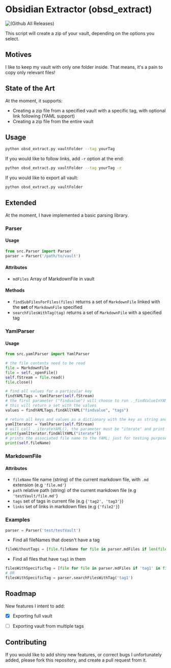 # Obsidian Extractor (obsd_extract)

![(Github All Releases)](https://img.shields.io/github/downloads/danymat/Obsidian-Extractor/total)

This script will create a zip of your vault, depending on the options you select.

## Motives

I like to keep my vault with only one folder inside. That means, it's a pain to copy only relevant files!

## State of the Art

At the moment, it supports:

- Creating a zip file from a specified vault with a specific tag, with optional link following (YAML support)
- Creating a zip file from the entire vault

## Usage

```bash
python obsd_extract.py vaultFolder --tag yourTag
```

If you would like to follow links, add `-r` option at the end:

```bash
python obsd_extract.py vaultFolder --tag yourTag -r
```

If you would like to export all vault:

```bash
python obsd_extract.py vaultFolder
```

## Extended

At the moment, I have implemented a basic parsing library.

### Parser

#### Usage

```python
from src.Parser import Parser
parser = Parser('/path/to/vault')
```

#### Attributes

- `mdFiles` Array of MarkdownFile in vault

#### Methods

- `findSubFilesForFiles(files)` returns a set of `MarkdownFile` linked with the **set** of `MarkdownFile` specified
- `searchFilesWithTag(tag)` returns a set of `MarkdownFile` with a specified tag


### YamlParser

#### Usage

```python
from src.yamlParser import YamlParser

# the file contents need to be read
file = MarkdownFile
file = self._openFile()
self.fStream = file.read()
file.close()

# find all values for a particular key
findYAMLTags = YamlParser(self.fStream)
# the first parameter ("findvalue") will choose to run ._findValueInYAML(), the second parameter is the key
# this will return a set with the values
values = findYAMLTags.findAllYAML("findvalue", "tags")

# return all keys and values as a dictionary with the key as string and its values as set
yamlIterator = YamlParser(self.fStream)
# will call ._iterateYAML(), the parameter must be "iterate" and print it
print(yamlIterator.findAllYAML("iterate"))
# prints the associated file name to the YAML; just for testing purposes
print(self.fileName)
```

### MarkdownFile

#### Attributes

- `fileName` file name (string) of the current markdown file, with `.md` extension (e.g `'file.md'`)
- `path` relative path (string) of the current markdown file (e.g `'testVault/file.md'`)
- `tags` set of tags in current file (e.g `{'tag2', 'tag3'}`)
- `links` set of links in markdown files (e.g `{'file2'}`)

### Examples

```python
parser = Parser('test/testVault')
```

- Find all fileNames that doesn't have a tag

```python
fileWithoutTags = [file.fileName for file in parser.mdFiles if len(file.tags) == 0]
```

- Find all files that have `tag1` in them

```python
filesWithSpecificTag = [file for file in parser.mdFiles if 'tag1' in file.tags]
# OR
filesWithSpecificTag = parser.searchFilesWithTag('tag1')
```

## Roadmap

New features I intent to add:

- [X] Exporting full vault
- [ ] Exporting vault from multiple tags


## Contributing

If you would like to add shiny new features, or correct bugs I unfortunately added, please fork
this repository, and create a pull request from it.
